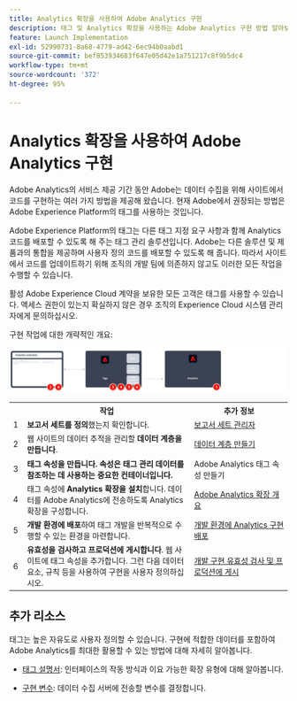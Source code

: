 ```yaml
---
title: Analytics 확장을 사용하여 Adobe Analytics 구현
description: 태그 및 Analytics 확장을 사용하는 Adobe Analytics 구현 방법 알아보기
feature: Launch Implementation
exl-id: 52990731-8a68-4779-ad42-6ec94b0aabd1
source-git-commit: bef853934683f647e05d42e1a751217c8f9b5dc4
workflow-type: tm+mt
source-wordcount: '372'
ht-degree: 95%

---
```


# Analytics 확장을 사용하여 Adobe Analytics 구현

Adobe Analytics의 서비스 제공 기간 동안 Adobe는 데이터 수집을 위해 사이트에서 코드를 구현하는 여러 가지 방법을 제공해 왔습니다. 현재 Adobe에서 권장되는 방법은 Adobe Experience Platform의 태그를 사용하는 것입니다.

Adobe Experience Platform의 태그는 다른 태그 지정 요구 사항과 함께 Analytics 코드를 배포할 수 있도록 해 주는 태그 관리 솔루션입니다. Adobe는 다른 솔루션 및 제품과의 통합을 제공하며 사용자 정의 코드를 배포할 수 있도록 해 줍니다. 따라서 사이트에서 코드를 업데이트하기 위해 조직의 개발 팀에 의존하지 않고도 이러한 모든 작업을 수행할 수 있습니다.

활성 Adobe Experience Cloud 계약을 보유한 모든 고객은 태그를 사용할 수 있습니다. 액세스 권한이 있는지 확실하지 않은 경우 조직의 Experience Cloud 시스템 관리자에게 문의하십시오.

구현 작업에 대한 개략적인 개요:



![이 섹션에 설명된 대로 Analytics 확장 워크플로우를 사용하여 Adobe Analytics을 구현하는 방법입니다.](../assets/analytics-extension-annotated.png)

<table style="width:100%">

<tr>
<th style="width:5%"></th><th style="width:60%"><b>작업</b></th><th style="width:35%"><b>추가 정보</b></th>
</tr>

<tr>
<td> 1</td>
<td><b>보고서 세트를 정의</b>했는지 확인합니다.</td>
<td><a href="../../admin/admin/c-manage-report-suites/report-suites-admin.md">보고서 세트 관리자</a></td>
</tr>

<tr>
<td>2</td>
<td>웹 사이트의 데이터 추적을 관리할 <b>데이터 계층을 만듭니다</b>.</td>
<td>
<a href="../prepare/data-layer.md">데이터 계층 만들기</a>
</td>
</tr>

<tr>
<td>3</td>
<td><b><b>태그 속성을 만듭니다</b>. 속성은 태그 관리 데이터를 참조하는 데 사용하는 중요한 컨테이너입니다.</td>
<td><a ref="../launch/create-analytics-property.md">Adobe Analytics 태그 속성 만들기</a></td>
</tr>

<tr>
<td>4</td><td>태그 속성에 <b>Analytics 확장을 설치</b>합니다. 데이터를 Adobe Analytics에 전송하도록 Analytics 확장을 구성합니다.</td>
<td><a href="https://experienceleague.adobe.com/docs/experience-platform/tags/extensions/client/analytics/overview.html?lang=ko-KR">Adobe Analytics 확장 개요</a></td>
</tr>

<tr>
<td>5</td>
<td><b>개발 환경에 배포</b>하여 태그 개발을 반복적으로 수행할 수 있는 환경을 마련합니다.</td>
<td><a href="./deploy-dev.md">개발 환경에 Analytics 구현 배포</td>
</tr>

<tr>
<td>6</td> 
<td><b>유효성을 검사하고 프로덕션에 게시합니다</b>. 웹 사이트에 태그 속성을 추가합니다. 그런 다음 데이터 요소, 규칙 등을 사용하여 구현을 사용자 정의하십시오.</td>
<td><a href="./validate-publish-prod.md">개발 구현 유효성 검사 및 프로덕션에 게시</a></td>
</tr>

</table>

## 추가 리소스

태그는 높은 자유도로 사용자 정의할 수 있습니다. 구현에 적합한 데이터를 포함하여 Adobe Analytics를 최대한 활용할 수 있는 방법에 대해 자세히 알아봅니다.

- [태그 설명서](https://experienceleague.adobe.com/docs/experience-platform/tags/home.html?lang=ko-KR#): 인터페이스의 작동 방식과 이요 가능한 확장 유형에 대해 알아봅니다.

- [구현 변수](../vars/overview.md): 데이터 수집 서버에 전송할 변수를 결정합니다.
